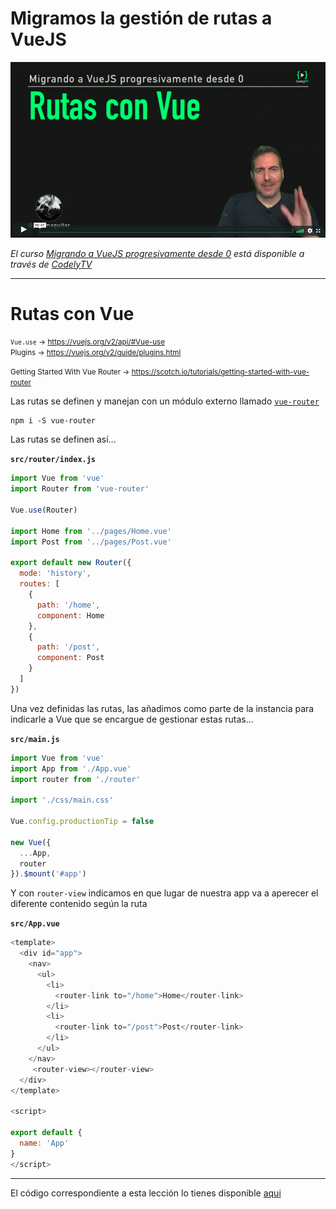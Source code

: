 # Migramos la gestión de rutas a VueJS

[![Migramos la gestión de rutas a VueJS](./img/cover-routes.png)](https://pro.codely.tv/library/migrando-a-vuejs-progresivamente-desde-0)  

_El curso [Migrando a VueJS progresivamente desde 0](https://pro.codely.tv/library/migrando-a-vuejs-progresivamente-desde-0) está disponible a través de [CodelyTV](https://pro.codely.tv/)_

---

# Rutas con Vue


<small>`Vue.use` → https://vuejs.org/v2/api/#Vue-use</small>   
<small>Plugins → https://vuejs.org/v2/guide/plugins.html</small>   

<small>Getting Started With Vue Router → https://scotch.io/tutorials/getting-started-with-vue-router</small>   


Las rutas se definen y manejan con un módulo externo llamado [`vue-router`](https://github.com/vuejs/vue-router)

```
npm i -S vue-router
```

Las rutas se definen así...

**`src/router/index.js`**

```javascript
import Vue from 'vue'
import Router from 'vue-router'

Vue.use(Router)

import Home from '../pages/Home.vue'
import Post from '../pages/Post.vue'

export default new Router({
  mode: 'history',
  routes: [
    {
      path: '/home',
      component: Home
    }, 
    {
      path: '/post',
      component: Post
    }
  ]
})
```

Una vez definidas las rutas, las añadimos como parte de la instancia para indicarle a Vue que se encargue de gestionar estas rutas...

**`src/main.js`**

```javascript
import Vue from 'vue'
import App from './App.vue'
import router from './router'

import './css/main.css'

Vue.config.productionTip = false

new Vue({
  ...App,
  router
}).$mount('#app')

```

Y con `router-view` indicamos en que lugar de nuestra app va a aperecer el diferente contenido según la ruta

**`src/App.vue`**

```javascript
<template>
  <div id="app">
    <nav>
      <ul>
        <li>
          <router-link to="/home">Home</router-link>
        </li>
        <li>
          <router-link to="/post">Post</router-link>
        </li>
      </ul>
    </nav>
     <router-view></router-view>
  </div>
</template>

<script>

export default {
  name: 'App'
}
</script>

```


---

El código correspondiente a esta lección lo tienes disponible [aqui](https://github.com/CodelyTV/vue-progressive-migration-course/tree/master/10-routes-home-post)

